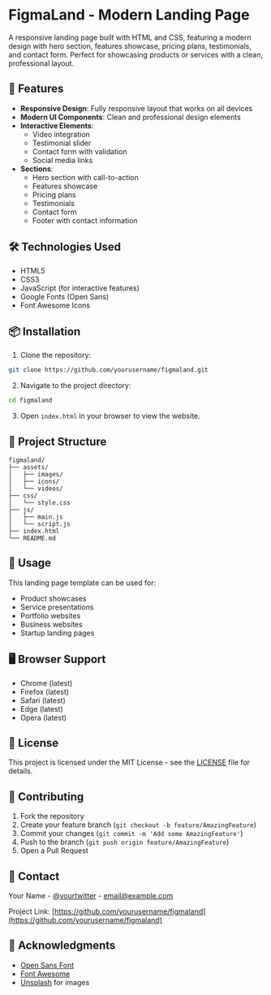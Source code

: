 # FigmaLand - Modern Landing Page

A responsive landing page built with HTML and CSS, featuring a modern design with hero section, features showcase, pricing plans, testimonials, and contact form. Perfect for showcasing products or services with a clean, professional layout.

## 🚀 Features

- **Responsive Design**: Fully responsive layout that works on all devices
- **Modern UI Components**: Clean and professional design elements
- **Interactive Elements**: 
  - Video integration
  - Testimonial slider
  - Contact form with validation
  - Social media links
- **Sections**:
  - Hero section with call-to-action
  - Features showcase
  - Pricing plans
  - Testimonials
  - Contact form
  - Footer with contact information

## 🛠️ Technologies Used

- HTML5
- CSS3
- JavaScript (for interactive features)
- Google Fonts (Open Sans)
- Font Awesome Icons

## 📦 Installation

1. Clone the repository:
```bash
git clone https://github.com/yourusername/figmaland.git
```

2. Navigate to the project directory:
```bash
cd figmaland
```

3. Open `index.html` in your browser to view the website.

## 🎨 Project Structure

```
figmaland/
├── assets/
│   ├── images/
│   ├── icons/
│   └── videos/
├── css/
│   └── style.css
├── js/
│   ├── main.js
│   └── script.js
├── index.html
└── README.md
```

## 🎯 Usage

This landing page template can be used for:
- Product showcases
- Service presentations
- Portfolio websites
- Business websites
- Startup landing pages

## 🖥️ Browser Support

- Chrome (latest)
- Firefox (latest)
- Safari (latest)
- Edge (latest)
- Opera (latest)

## 📝 License

This project is licensed under the MIT License - see the [LICENSE](LICENSE) file for details.

## 👥 Contributing

1. Fork the repository
2. Create your feature branch (`git checkout -b feature/AmazingFeature`)
3. Commit your changes (`git commit -m 'Add some AmazingFeature'`)
4. Push to the branch (`git push origin feature/AmazingFeature`)
5. Open a Pull Request

## 📧 Contact

Your Name - [@yourtwitter](https://twitter.com/yourtwitter) - email@example.com

Project Link: [https://github.com/yourusername/figmaland](https://github.com/yourusername/figmaland)

## 🙏 Acknowledgments

- [Open Sans Font](https://fonts.google.com/specimen/Open+Sans)
- [Font Awesome](https://fontawesome.com/)
- [Unsplash](https://unsplash.com/) for images 